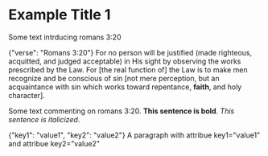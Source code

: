 Example Title 1
===============

Some text intrducing romans 3:20

{"verse": "Romans 3:20"}
For no person will be justified (made righteous, acquitted, and judged
acceptable) in His sight by observing the works prescribed by the Law.
For [the real function of] the Law is to make men recognize and be
conscious of sin [not mere perception, but an acquaintance with sin
which works toward repentance, **faith**, and holy character].

Some text commenting on romans 3:20.
**This sentence is bold**.
_This sentence is italicized_.

{"key1": "value1", "key2": "value2"}
A paragraph with
attribue key1="value1"
and
attribue key2="value2"

